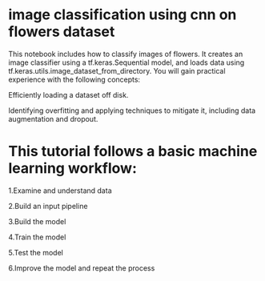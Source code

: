 # image classification using cnn on flowers dataset
This notebook includes how to classify images of flowers. It creates an image classifier using a tf.keras.Sequential model, and loads data using tf.keras.utils.image_dataset_from_directory. You will gain practical experience with the following concepts:

Efficiently loading a dataset off disk.

Identifying overfitting and applying techniques to mitigate it, including data augmentation and dropout.

# This tutorial follows a basic machine learning workflow:

1.Examine and understand data

2.Build an input pipeline

3.Build the model

4.Train the model

5.Test the model

6.Improve the model and repeat the process

